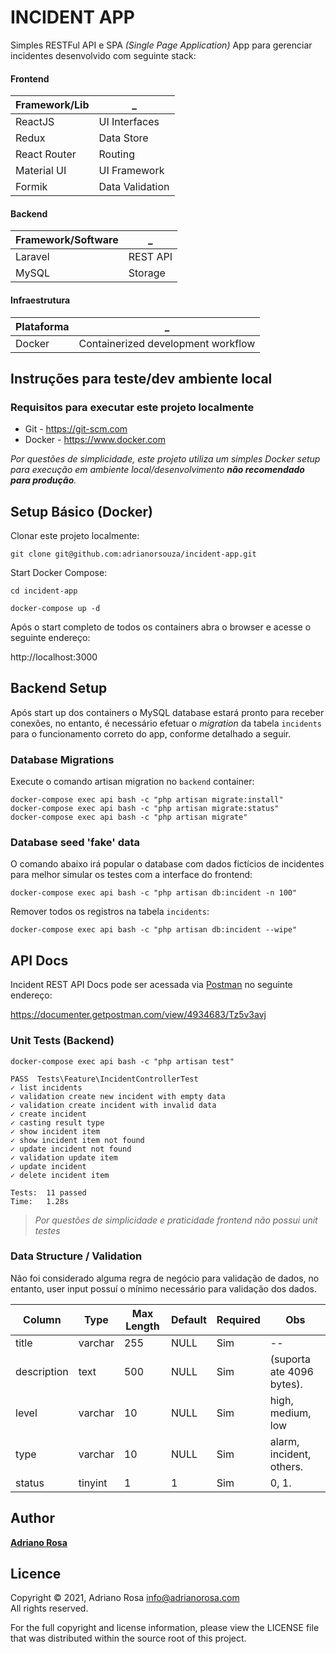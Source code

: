 INCIDENT APP
============

Simples RESTFul API e SPA _(Single Page Application)_ App para gerenciar incidentes 
desenvolvido com seguinte stack:

#### Frontend

Framework/Lib      | _
------------------ | ---------------
ReactJS            | UI Interfaces
Redux              | Data Store
React Router       | Routing
Material UI        | UI Framework
Formik             | Data Validation


#### Backend

Framework/Software | _
------------------ | ---------------
Laravel            | REST API
MySQL              | Storage

#### Infraestrutura

Plataforma         | _
------------------ | ---------------
Docker             | Containerized development workflow


## Instruções para teste/dev ambiente local

### Requisitos para executar este projeto localmente

- Git - https://git-scm.com
- Docker - https://www.docker.com

_Por questões de simplicidade, este projeto utiliza um simples Docker setup 
para execução em ambiente local/desenvolvimento **não recomendado para produção**._ 

## Setup Básico (Docker)

Clonar este projeto localmente:

    git clone git@github.com:adrianorsouza/incident-app.git


Start Docker Compose:
    
    cd incident-app

    docker-compose up -d

Após o start completo de todos os containers abra o browser e acesse o seguinte endereço: 

http://localhost:3000


## Backend Setup

Após start up dos containers o MySQL database estará pronto para receber conexões, no entanto, 
é necessário efetuar o _migration_ da tabela `incidents` para o funcionamento correto
do app, conforme detalhado a seguir.


### Database Migrations

Execute o comando artisan migration no `backend` container: 

    docker-compose exec api bash -c "php artisan migrate:install" 
    docker-compose exec api bash -c "php artisan migrate:status"
    docker-compose exec api bash -c "php artisan migrate"


### Database seed 'fake' data

O comando abaixo irá popular o database com dados fictícios de incidentes para melhor 
simular os testes com a interface do frontend:

    docker-compose exec api bash -c "php artisan db:incident -n 100"

Remover todos os registros na tabela `incidents`:

    docker-compose exec api bash -c "php artisan db:incident --wipe"


## API Docs 

Incident REST API Docs pode ser acessada via [Postman](https://www.postman.com) no seguinte endereço: 

https://documenter.getpostman.com/view/4934683/Tz5v3avj


### Unit Tests (Backend)
    
    docker-compose exec api bash -c "php artisan test"

```
PASS  Tests\Feature\IncidentControllerTest
✓ list incidents
✓ validation create new incident with empty data
✓ validation create incident with invalid data
✓ create incident
✓ casting result type
✓ show incident item
✓ show incident item not found
✓ update incident not found
✓ validation update item
✓ update incident
✓ delete incident item

Tests:  11 passed
Time:   1.28s
```

> _Por questões de simplicidade e praticidade frontend não possui unit testes_


### Data Structure / Validation

Não foi considerado alguma regra de negócio para validação de dados, no entanto, 
user input possuí o mínimo necessário para validação dos dados.

Column       | Type       | Max Length          | Default  | Required | Obs
-------------|------------|---------------------| -------- | -------- | -----
title        | varchar    | 255                 | NULL     | Sim      | --
description  | text       | 500                 | NULL     | Sim      | (suporta ate 4096 bytes).
level        | varchar    | 10                  | NULL     | Sim      | high, medium, low
type         | varchar    | 10                  | NULL     | Sim      | alarm, incident, others.
status       | tinyint    | 1                   | 1        | Sim      | 0, 1.


## Author

[**Adriano Rosa**](https://adrianorosa.com)

## Licence

Copyright © 2021, Adriano Rosa  <info@adrianorosa.com>  
All rights reserved.

For the full copyright and license information, please view the LICENSE
file that was distributed within the source root of this project.
